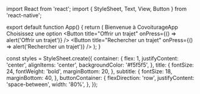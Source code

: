import React from 'react';
import { StyleSheet, Text, View, Button } from 'react-native';

export default function App() {
  return (
    <View style={styles.container}>
      <Text style={styles.title}>Bienvenue à CovoiturageApp</Text>
      <Text style={styles.subtitle}>Choisissez une option</Text>
      <View style={styles.buttonContainer}>
        <Button title="Offrir un trajet" onPress={() => alert('Offrir un trajet')} />
        <Button title="Rechercher un trajet" onPress={() => alert('Rechercher un trajet')} />
      </View>
    </View>
  );
}

const styles = StyleSheet.create({
  container: {
    flex: 1,
    justifyContent: 'center',
    alignItems: 'center',
    backgroundColor: '#f5f5f5',
  },
  title: {
    fontSize: 24,
    fontWeight: 'bold',
    marginBottom: 20,
  },
  subtitle: {
    fontSize: 18,
    marginBottom: 40,
  },
  buttonContainer: {
    flexDirection: 'row',
    justifyContent: 'space-between',
    width: '80%',
  },
});
